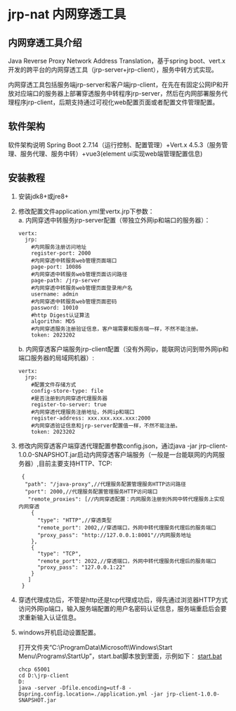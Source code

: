 # jrp-nat 内网穿透工具
## 内网穿透工具介绍
Java Reverse Proxy Network Address Translation，基于spring boot、vert.x开发的跨平台的内网穿透工具（jrp-server+jrp-client），服务中转方式实现。

内网穿透工具包括服务端jrp-server和客户端jrp-client，在先在有固定公网IP和开放对应端口的服务器上部署穿透服务中转程序jrp-server，然后在内网部署服务代理程序jrp-client，后期支持通过可视化web配置页面或者配置文件管理配置。
## 软件架构
软件架构说明
Spring Boot 2.7.14（运行控制、配置管理）+Vert.x 4.5.3（服务管理、服务代理、服务中转）+vue3(element ui实现web端管理配置信息)
## 安装教程
1. 安装jdk8+或jre8+
2. 修改配置文件application.yml里vertx.jrp下参数：     
   a. 内网穿透中转服务jrp-server配置（带独立外网ip和端口的服务器）：

   ```
   vertx:
     jrp:
       #内网服务注册访问地址
       register-port: 2000
       #内网穿透中转服务web管理页面端口
       page-port: 10086
       #内网穿透中转服务web管理页面访问路径
       page-path: /jrp-server
       #内网穿透中转服务web管理页面登录用户名
       username: admin
       #内网穿透中转服务web管理页面密码
       password: 10010
       #http Digest认证算法
       algorithm: MD5
       #内网穿透服务注册验证信息，客户端需要和服务端一样，不然不能注册。
       token: 2023202
   ```  
   b. 内网穿透客户端服务jrp-client配置（没有外网ip，能联网访问到带外网ip和端口服务器的局域网机器）:
    ```
    vertx:
      jrp:
        #配置文件存储方式
        config-store-type: file
        #是否注册到内网穿透代理服务器
        register-to-server: true
        #内网穿透代理服务注册地址，外网ip和端口
        register-address: xxx.xxx.xxx.xxx:2000
        #内网穿透验证信息和jrp-server配置值一样，不然不能注册。
        token: 2023202
    ```

3. 修改内网穿透客户端穿透代理配置参数config.json，通过java -jar jrp-client-1.0.0-SNAPSHOT.jar启动内网穿透客户端服务（一般是一台能联网的内网服务器）,目前主要支持HTTP、TCP:
   ```
    {
     "path": "/java-proxy",//代理服务配置管理服务HTTP访问路径
     "port": 2000,//代理服务配置管理服务HTTP访问端口
      "remote_proxies": [//内网穿透配置：内网服务注册到外网中转代理服务上实现内网穿透
       {
         "type": "HTTP",//穿透类型
         "remote_port": 2002,//穿透端口，外网中转代理服务代理后的服务端口
         "proxy_pass": "http://127.0.0.1:8001"//内网服务地址
       },
       {
         "type": "TCP",
         "remote_port": 2022,//穿透端口，外网中转代理服务代理后的服务端口
         "proxy_pass": "127.0.0.1:22"
       }
      ]
    }
   ```

4. 穿透代理成功后，不管是http还是tcp代理成功后，得先通过浏览器HTTP方式访问外网ip端口，输入服务端配置的用户名密码认证信息，服务端重启后会要求重新输入认证信息。
5. windows开机启动设置配置。

   打开文件夹“C:\ProgramData\Microsoft\Windows\Start Menu\Programs\StartUp”，start.bat脚本放到里面，示例如下：
   [start.bat](jrp-client/src/bin/start.bat)
   ```
   chcp 65001
   cd D:\jrp-client
   D:
   java -server -Dfile.encoding=utf-8 -Dspring.config.location=./application.yml -jar jrp-client-1.0.0-SNAPSHOT.jar
   ```